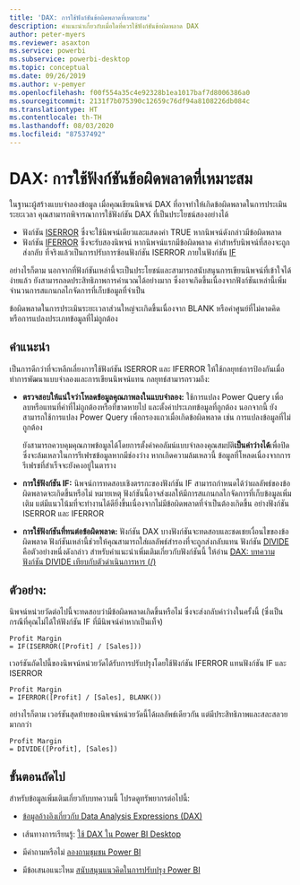 ```yaml
---
title: 'DAX: การใช้ฟังก์ชันข้อผิดพลาดที่เหมาะสม'
description: คำแนะนำเกี่ยวกับเมื่อใดที่ควรใช้ฟังก์ชันข้อผิดพลาด DAX
author: peter-myers
ms.reviewer: asaxton
ms.service: powerbi
ms.subservice: powerbi-desktop
ms.topic: conceptual
ms.date: 09/26/2019
ms.author: v-pemyer
ms.openlocfilehash: f00f554a35c4e92328b1ea1017baf7d8006386a0
ms.sourcegitcommit: 2131f7b075390c12659c76df94a8108226db084c
ms.translationtype: HT
ms.contentlocale: th-TH
ms.lasthandoff: 08/03/2020
ms.locfileid: "87537492"
---
```

# <a name="dax-appropriate-use-of-error-functions"></a>DAX: การใช้ฟังก์ชันข้อผิดพลาดที่เหมาะสม

ในฐานะผู้สร้างแบบจำลองข้อมูล เมื่อคุณเขียนนิพจน์ DAX ที่อาจทำให้เกิดข้อผิดพลาดในการประเมินระยะเวลา คุณสามารถพิจารณาการใช้ฟังก์ชัน DAX ที่เป็นประโยชน์สองอย่างได้

- ฟังก์ชัน [ISERROR](/dax/iserror-function-dax) ซึ่งจะใช้นิพจน์เดียวและแสดงค่า TRUE หากนิพจน์ดังกล่าวมีข้อผิดพลาด
- ฟังก์ชัน [IFERROR](/dax/iferror-function-dax) ซึ่งจะรับสองนิพจน์ หากนิพจน์แรกมีข้อผิดพลาด ค่าสำหรับนิพจน์ที่สองจะถูกส่งกลับ ที่จริงแล้วเป็นการปรับการซ้อนฟังก์ชัน ISERROR ภายในฟังก์ชัน [IF](/dax/if-function-dax)

อย่างไรก็ตาม นอกจากที่ฟังก์ชันเหล่านี้จะเป็นประโยชน์และสามารถสนับสนุนการเขียนนิพจน์ที่เข้าใจได้ง่ายแล้ว ยังสามารถลดประสิทธิภาพการคำนวณได้อย่างมาก ซึ่งอาจเกิดขึ้นเนื่องจากฟังก์ชันเหล่านี้เพิ่มจำนวนการสแกนกลไกจัดการที่เก็บข้อมูลที่จำเป็น

ข้อผิดพลาดในการประเมินระยะเวลาส่วนใหญ่จะเกิดขึ้นเนื่องจาก BLANK หรือค่าศูนย์ที่ไม่คาดคิด หรือการแปลงประเภทข้อมูลที่ไม่ถูกต้อง

## <a name="recommendations"></a>คำแนะนำ

เป็นการดีกว่าที่จะหลีกเลี่ยงการใช้ฟังก์ชัน ISERROR และ IFERROR ให้ใช้กลยุทธ์การป้องกันเมื่อทำการพัฒนาแบบจำลองและการเขียนนิพจน์แทน กลยุทธ์สามารถรวมถึง:

- **ตรวจสอบให้แน่ใจว่าโหลดข้อมูลคุณภาพลงในแบบจำลอง:** ใช้การแปลง Power Query เพื่อลบหรือแทนที่ค่าที่ไม่ถูกต้องหรือที่ขาดหายไป และตั้งค่าประเภทข้อมูลที่ถูกต้อง นอกจากนี้ ยังสามารถใช้การแปลง Power Query เพื่อกรองแถวเมื่อเกิดข้อผิดพลาด เช่น การแปลงข้อมูลที่ไม่ถูกต้อง

    ยังสามารถควบคุมคุณภาพข้อมูลได้โดยการตั้งค่าคอลัมน์แบบจำลองคุณสมบัติ**เป็นค่าว่างได้**เพื่อปิด ซึ่งจะล้มเหลวในการรีเฟรชข้อมูลหากมีช่องว่าง หากเกิดความล้มเหลวนี้ ข้อมูลที่โหลดเนื่องจากการรีเฟรชที่สำเร็จจะยังคงอยู่ในตาราง
- **การใช้ฟังก์ชัน IF:** นิพจน์การทดสอบเชิงตรรกะของฟังก์ชัน IF สามารถกำหนดได้ว่าผลลัพธ์ของข้อผิดพลาดจะเกิดขึ้นหรือไม่ หมายเหตุ ฟังก์ชันนี้อาจส่งผลให้มีการสแกนกลไกจัดการที่เก็บข้อมูลเพิ่มเติม แต่มีแนวโน้มที่จะทำงานได้ดียิ่งขึ้นเนื่องจากไม่มีข้อผิดพลาดที่จำเป็นต้องเกิดขึ้น อย่างฟังก์ชัน ISERROR และ IFERROR
- **การใช้ฟังก์ชันที่ทนต่อข้อผิดพลาด:** ฟังก์ชัน DAX บางฟังก์ชันจะทดสอบและชดเชยเงื่อนไขของข้อผิดพลาด ฟังก์ชันเหล่านี้ช่วยให้คุณสามารถใส่ผลลัพธ์สำรองที่จะถูกส่งกลับแทน ฟังก์ชัน [DIVIDE](/dax/divide-function-dax) คือตัวอย่างหนึ่งดังกล่าว สำหรับคำแนะนำเพิ่มเติมเกี่ยวกับฟังก์ชันนี้ ให้อ่าน [DAX: บทความฟังก์ชัน DIVIDE เทียบกับตัวดำเนินการหาร (/)](dax-divide-function-operator.md)

## <a name="example"></a>ตัวอย่าง:

นิพจน์หน่วยวัดต่อไปนี้จะทดสอบว่ามีข้อผิดพลาดเกิดขึ้นหรือไม่ ซึ่งจะส่งกลับค่าว่างในครั้งนี้ (ซึ่งเป็นกรณีที่คุณไม่ได้ให้ฟังก์ชัน IF ที่มีนิพจน์ค่าหากเป็นเท็จ)

```dax
Profit Margin
= IF(ISERROR([Profit] / [Sales]))
```

เวอร์ชันถัดไปนี้ของนิพจน์หน่วยวัดได้รับการปรับปรุงโดยใช้ฟังก์ชัน IFERROR แทนฟังก์ชัน IF และ ISERROR

```dax
Profit Margin
= IFERROR([Profit] / [Sales], BLANK())
```

อย่างไรก็ตาม เวอร์ชันสุดท้ายของนิพจน์หน่วยวัดนี้ได้ผลลัพธ์เดียวกัน แต่มีประสิทธิภาพและสละสลวยมากกว่า

```dax
Profit Margin
= DIVIDE([Profit], [Sales])
```

## <a name="next-steps"></a>ขั้นตอนถัดไป

สำหรับข้อมูลเพิ่มเติมเกี่ยวกับบทความนี้ โปรดดูทรัพยากรต่อไปนี้:

- [ข้อมูลอ้างอิงเกี่ยวกับ Data Analysis Expressions (DAX)](/dax/)

- เส้นทางการเรียนรู้: [ใช้ DAX ใน Power BI Desktop](https://docs.microsoft.com/learn/paths/dax-power-bi/)
- มีคำถามหรือไม่ [ลองถามชุมชน Power BI](https://community.powerbi.com/)
- มีข้อเสนอแนะไหม [สนับสนุนแนวคิดในการปรับปรุง Power BI](https://ideas.powerbi.com)
